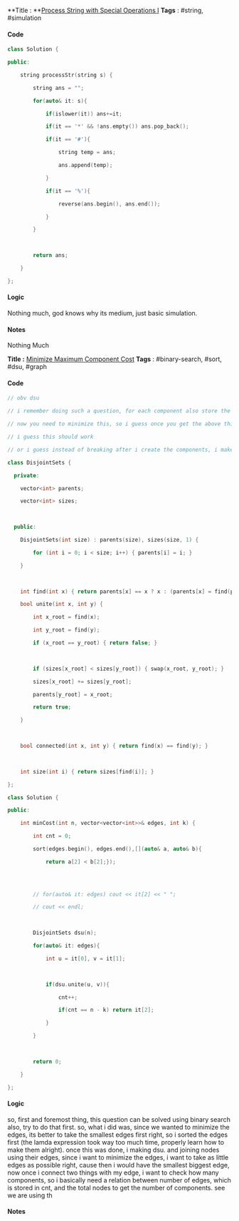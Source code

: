 **Title : **[Process String with Special Operations I](https://leetcode.com/problems/process-string-with-special-operations-i/)
**Tags** : #string, #simulation 

#### Code
```cpp
class Solution {

public:

    string processStr(string s) {

        string ans = "";

        for(auto& it: s){

            if(islower(it)) ans+=it;

            if(it == '*' && !ans.empty()) ans.pop_back();

            if(it == '#'){

                string temp = ans;

                ans.append(temp);

            }

            if(it == '%'){

                reverse(ans.begin(), ans.end());

            }

        }

  

        return ans;

    }

};
```
#### Logic
Nothing much, god knows why its medium, just basic simulation.
#### Notes
Nothing Much



**Title :** [Minimize Maximum Component Cost](https://leetcode.com/problems/minimize-maximum-component-cost/)
**Tags** : #binary-search, #sort, #dsu, #graph 

#### Code
```cpp
// obv dsu

// i remember doing such a question, for each component also store the max edge weight

// now you need to minimize this, so i guess once you get the above thing, start removing the max weight edge, and keep on doing this, until you have the number of componenets that you need.

// i guess this should work

// or i guess instead of breaking after i create the components, i make the compoenents, after taking the smallest one to begin with, this way i do not have to write a code, to remove elements from compoenents

class DisjointSets {

  private:

    vector<int> parents;

    vector<int> sizes;

  

  public:

    DisjointSets(int size) : parents(size), sizes(size, 1) {

        for (int i = 0; i < size; i++) { parents[i] = i; }

    }

  

    int find(int x) { return parents[x] == x ? x : (parents[x] = find(parents[x])); }

    bool unite(int x, int y) {

        int x_root = find(x);

        int y_root = find(y);

        if (x_root == y_root) { return false; }

  

        if (sizes[x_root] < sizes[y_root]) { swap(x_root, y_root); }

        sizes[x_root] += sizes[y_root];

        parents[y_root] = x_root;

        return true;

    }

  

    bool connected(int x, int y) { return find(x) == find(y); }

  

    int size(int i) { return sizes[find(i)]; }

};

class Solution {

public:

    int minCost(int n, vector<vector<int>>& edges, int k) {

        int cnt = 0;

        sort(edges.begin(), edges.end(),[](auto& a, auto& b){

            return a[2] < b[2];});

  
  

        // for(auto& it: edges) cout << it[2] << " ";

        // cout << endl;

  

        DisjointSets dsu(n);

        for(auto& it: edges){

            int u = it[0], v = it[1];

  

            if(dsu.unite(u, v)){

                cnt++;

                if(cnt == n - k) return it[2];

            }

        }

  

        return 0;

    }

};
```
#### Logic
so, first and foremost thing, this question can be solved using binary search also, try to do that first. 
so, what i did was, since we wanted to minimize the edges, its better to take the smallest edges first right, so i sorted the edges first (the lamda expression took way too much time, properly learn how to make them alright).
once this was done, i making dsu. and joining nodes using their edges, since i want to minimize the edges, i want to take as little edges as possible right, cause then i would have the smallest biggest edge, now once i connect two things with my edge, i want to check how many components, so i basically need a relation between number of edges, which is stored in cnt, and the total nodes to get the number of components. see we are using th 
#### Notes








